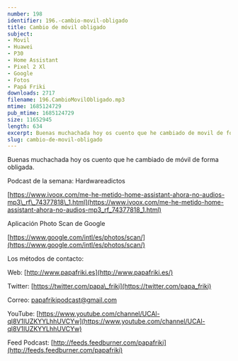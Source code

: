```yaml
---
number: 198
identifier: 196.-cambio-movil-obligado
title: Cambio de móvil obligado
subject:
- Movil
- Huawei
- P30
- Home Assistant
- Pixel 2 Xl
- Google
- Fotos
- Papá Friki
downloads: 2717
filename: 196.CambioMovilObligado.mp3
mtime: 1685124729
pub_mtime: 1685124729
size: 11652945
length: 634
excerpt: Buenas muchachada hoy os cuento que he cambiado de movil de forma obligada.
slug: cambio-de-movil-obligado
---
```

Buenas muchachada hoy os cuento que he cambiado de móvil de forma obligada.

Podcast de la semana: Hardwareadictos

[https://www.ivoox.com/me-he-metido-home-assistant-ahora-no-audios-mp3\_rf\_74377818\_1.html](https://www.ivoox.com/me-he-metido-home-assistant-ahora-no-audios-mp3_rf_74377818_1.html)

Aplicación Photo Scan de Google

[https://www.google.com/intl/es/photos/scan/](https://www.google.com/intl/es/photos/scan/)

Los métodos de contacto:

Web: [http://www.papafriki.es](http://www.papafriki.es/)

Twitter: [https://twitter.com/papa\_friki](https://twitter.com/papa_friki)

Correo: [papafrikipodcast@gmail.com](https://archive.org/details/papafrikipodast@gmail.com)

YouTube: [https://www.youtube.com/channel/UCAl-ql8V1IUZKYYLhhUVCYw](https://www.youtube.com/channel/UCAl-ql8V1IUZKYYLhhUVCYw)

Feed Podcast: [http://feeds.feedburner.com/papafriki](http://feeds.feedburner.com/papafriki)